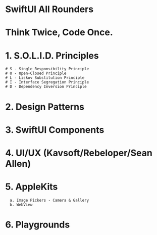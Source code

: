 # SwiftUI All Rounders
# Think Twice, Code Once.

# 1. S.O.L.I.D. Principles
    # S - Single Responsibility Principle
    # O - Open-Closed Principle
    # L - Liskov Substitution Principle
    # I - Interface Segregation Principle
    # D - Dependency Inversion Principle

# 2. Design Patterns

# 3. SwiftUI Components

# 4. UI/UX (Kavsoft/Rebeloper/Sean Allen)

# 5. AppleKits
      a. Image Pickers - Camera & Gallery
      b. WebView

# 6. Playgrounds
